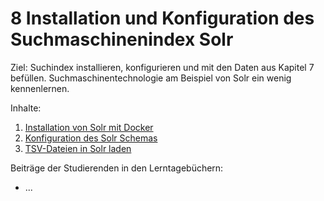 # 8 Installation und Konfiguration des Suchmaschinenindex Solr

Ziel: Suchindex installieren, konfigurieren und mit den Daten aus Kapitel 7 befüllen. Suchmaschinentechnologie am Beispiel von Solr ein wenig kennenlernen.

Inhalte:

1. [Installation von Solr mit Docker](08_1_installation-von-solr-mit-docker.md)
2. [Konfiguration des Solr Schemas](08_2_konfiguration-des-solr-schemas.md)
3. [TSV-Dateien in Solr laden](08_3_tsv-dateien-in-solr-laden.md)

Beiträge der Studierenden in den Lerntagebüchern:

* ...